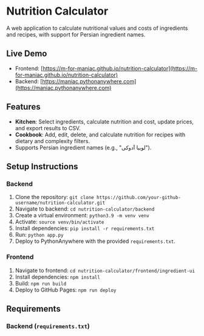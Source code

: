 # Nutrition Calculator

A web application to calculate nutritional values and costs of ingredients and recipes, with support for Persian ingredient names.

## Live Demo
- Frontend: [https://m-for-maniac.github.io/nutrition-calculator](https://m-for-maniac.github.io/nutrition-calculator)
- Backend: [https://maniac.pythonanywhere.com](https://maniac.pythonanywhere.com)

## Features
- **Kitchen**: Select ingredients, calculate nutrition and cost, update prices, and export results to CSV.
- **Cookbook**: Add, edit, delete, and calculate nutrition for recipes with dietary and complexity filters.
- Supports Persian ingredient names (e.g., "لوبیا آدوکی").

## Setup Instructions
### Backend
1. Clone the repository: `git clone https://github.com/your-github-username/nutrition-calculator.git`
2. Navigate to backend: `cd nutrition-calculator/backend`
3. Create a virtual environment: `python3.9 -m venv venv`
4. Activate: `source venv/bin/activate`
5. Install dependencies: `pip install -r requirements.txt`
6. Run: `python app.py`
7. Deploy to PythonAnywhere with the provided `requirements.txt`.

### Frontend
1. Navigate to frontend: `cd nutrition-calculator/frontend/ingredient-ui`
2. Install dependencies: `npm install`
3. Build: `npm run build`
4. Deploy to GitHub Pages: `npm run deploy`

## Requirements
### Backend (`requirements.txt`)
